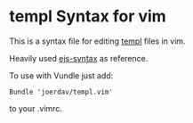 # templ Syntax for vim

This is a syntax file for editing [templ](https://github.com/a-h/templ) files in vim. 

Heavily used [ejs-syntax](https://github.com/nikvdp/ejs-syntax/) as reference.

To use with Vundle just add:

    Bundle 'joerdav/templ.vim'

to your .vimrc. 

